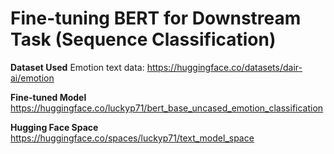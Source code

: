# Fine-tuning BERT for Downstream Task (Sequence Classification)

**Dataset Used**
Emotion text data: https://huggingface.co/datasets/dair-ai/emotion <br/>

**Fine-tuned Model**
https://huggingface.co/luckyp71/bert_base_uncased_emotion_classification <br/>

**Hugging Face Space**
https://huggingface.co/spaces/luckyp71/text_model_space
